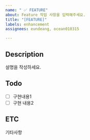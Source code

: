```yaml
---
name: " ✅ FEATURE"
about: Feature 작업 사항을 입력해주세요.
title: "[FEATURE]"
labels: enhancement
assignees: eundeang, ocean010315

---
```


## Description

설명을 작성하세요.

## Todo

- [ ] 구현내용1
- [ ] 구현 내용2

## ETC

기타사항

